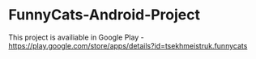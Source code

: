 # FunnyCats-Android-Project
This project is availiable in Google Play - https://play.google.com/store/apps/details?id=tsekhmeistruk.funnycats
